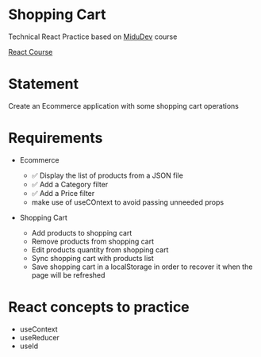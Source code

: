 # Shopping Cart

Technical React Practice based on [MiduDev](https://midu.dev) course

[React Course](https://www.youtube.com/playlist?list=PLUofhDIg_38q4D0xNWp7FEHOTcZhjWJ29)

# Statement

Create an Ecommerce application with some shopping cart operations

# Requirements

- Ecommerce
    - ✅ Display the list of products from a JSON file
    - ✅ Add a Category filter
    - ✅ Add a Price filter
    - make use of useCOntext to avoid passing unneeded props

- Shopping Cart
    - Add products to shopping cart
    - Remove products from shopping cart
    - Edit products quantity from shopping cart
    - Sync shopping cart with products list
    - Save shopping cart in a localStorage in order to recover it when the page will be refreshed
# React concepts to practice

- useContext
- useReducer
- useId
